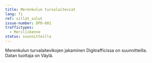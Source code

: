 ```yaml
---
title: Merenkulun turvalaiteviat
lang: fi
ref: sillat_sulut
issue-number: DPO-881
traffictypes:
  - Meriliikenne
status: suunnitteilla
---
```

 
Merenkulun turvalaitevikojen jakaminen Digitrafficissa on suunnitteilla. 
Datan tuottaja on Väylä.
